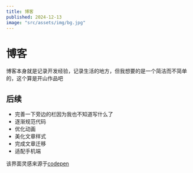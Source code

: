 ```yaml
---
title: 博客
published: 2024-12-13
image: "src/assets/img/bg.jpg"
---
```


# 博客

博客本身就是记录开发经验，记录生活的地方，但我想要的是一个简洁而不简单的，这个算是开山作品吧

## 后续

- 完善一下旁边的栏因为我也不知道写什么了
- 逐渐规范代码
- 优化动画
- 美化文章样式
- 完成文章迁移
- 适配手机端

该界面灵感来源于[codepen](https://codepen.io/leonam-silva-de-souza)
